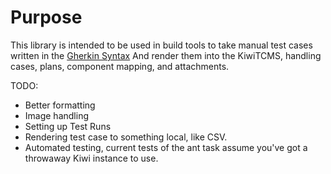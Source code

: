 # Purpose

This library is intended to be used in build tools to take manual test cases written in the [Gherkin Syntax](https://cucumber.io/docs/gherkin/)
And render them into the KiwiTCMS, handling cases, plans, component mapping, and attachments.

TODO:
- Better formatting
- Image handling
- Setting up Test Runs
- Rendering test case to something local, like CSV.
- Automated testing, current tests of the ant task assume you've got a throwaway Kiwi instance to use.